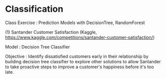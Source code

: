 # Classification
Class Exercise : Prediction Models with DecisionTree, RandomForest

(1) Santander Customer Satisfaction (Kaggle, https://www.kaggle.com/competitions/santander-customer-satisfaction/)

Model : Decision Tree Classifier

Objective :
Identify dissatisfied customers early in their relationship by building decision tree classifier to explore other solutions to allow Santander to take proactive steps to improve a customer's happiness before it's too late.
